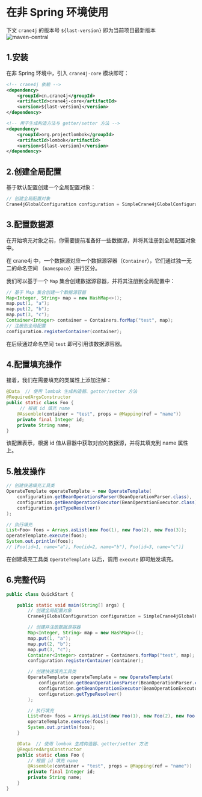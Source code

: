 # 在非 Spring 环境使用

下文 `crane4j` 的版本号 `${last-version}` 即为当前项目最新版本 ![maven-central](https://img.shields.io/github/v/release/Createsequence/crane4j?include_prereleases)

## 1.安装

在非 Spring 环境中，引入 `crane4j-core` 模块即可：

~~~xml
<!-- crane4j 依赖 -->
<dependency>
    <groupId>cn.crane4j</groupId>
    <artifactId>crane4j-core</artifactId>
    <version>${last-version}</version>
</dependency>

<!-- 用于生成构造方法与 getter/setter 方法 -->
<dependency>
    <groupId>org.projectlombok</groupId>
    <artifactId>lombok</artifactId>
    <version>${last-version}</version>
</dependency>
~~~

## 2.创建全局配置

基于默认配置创建一个全局配置对象：

~~~java
// 创建全局配置对象
Crane4jGlobalConfiguration configuration = SimpleCrane4jGlobalConfiguration.create();
~~~

## 3.配置数据源

在开始填充对象之前，你需要提前准备好一些数据源，并将其注册到全局配置对象中。

在 crane4j 中，一个数据源对应一个数据源容器（`Container`），它们通过独一无二的命名空间 （`namespace`）进行区分。

我们可以基于一个 `Map` 集合创建数据源容器，并将其注册到全局配置中：

~~~java
// 基于 Map 集合创建一个数据源容器
Map<Integer, String> map = new HashMap<>();
map.put(1, "a");
map.put(2, "b");
map.put(3, "c");
Container<Integer> container = Containers.forMap("test", map);
// 注册到全局配置
configuration.registerContainer(container);
~~~

在后续通过命名空间 `test` 即可引用该数据源容器。

## 4.配置填充操作

接着，我们在需要填充的类属性上添加注解：

~~~java
@Data  // 使用 lombok 生成构造器、getter/setter 方法
@RequiredArgsConstructor
public static class Foo {
     // 根据 id 填充 name
    @Assemble(container = "test", props = @Mapping(ref = "name"))
    private final Integer id;
    private String name;
}
~~~

该配置表示，根据 id 值从容器中获取对应的数据源，并将其填充到 name 属性上。

## 5.触发操作

~~~java
// 创建快速填充工具类
OperateTemplate operateTemplate = new OperateTemplate(
    configuration.getBeanOperationsParser(BeanOperationParser.class),
    configuration.getBeanOperationExecutor(BeanOperationExecutor.class),
    configuration.getTypeResolver()
);

// 执行填充
List<Foo> foos = Arrays.asList(new Foo(1), new Foo(2), new Foo(3));
operateTemplate.execute(foos);
System.out.println(foos);
// [Foo(id=1, name="a"), Foo(id=2, name="b"), Foo(id=3, name="c")]
~~~

在创建填充工具类 `OperateTemplate` 以后，调用 `execute` 即可触发填充。

## 6.完整代码

~~~java
public class QuickStart {

    public static void main(String[] args) {
        // 创建全局配置对象
        Crane4jGlobalConfiguration configuration = SimpleCrane4jGlobalConfiguration.create();

        // 创建并注册数据源容器
        Map<Integer, String> map = new HashMap<>();
        map.put(1, "a");
        map.put(2, "b");
        map.put(3, "c");
        Container<Integer> container = Containers.forMap("test", map);
        configuration.registerContainer(container);

        // 创建快速填充工具类
        OperateTemplate operateTemplate = new OperateTemplate(
            configuration.getBeanOperationsParser(BeanOperationParser.class),
            configuration.getBeanOperationExecutor(BeanOperationExecutor.class),
            configuration.getTypeResolver()
        );

        // 执行填充
        List<Foo> foos = Arrays.asList(new Foo(1), new Foo(2), new Foo(3));
        operateTemplate.execute(foos);
        System.out.println(foos);
    }

    @Data  // 使用 lombok 生成构造器、getter/setter 方法
    @RequiredArgsConstructor
    public static class Foo {
        // 根据 id 填充 name
        @Assemble(container = "test", props = @Mapping(ref = "name"))
        private final Integer id;
        private String name;
    }
}
~~~


